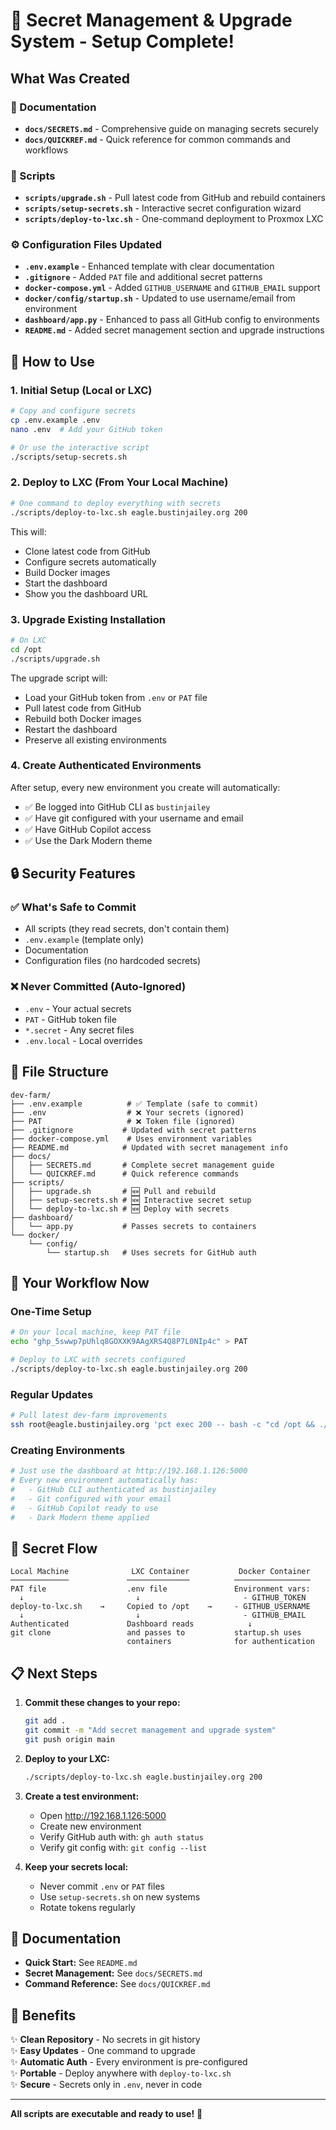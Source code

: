 # 🎉 Secret Management & Upgrade System - Setup Complete!

## What Was Created

### 📝 Documentation

- **`docs/SECRETS.md`** - Comprehensive guide on managing secrets securely
- **`docs/QUICKREF.md`** - Quick reference for common commands and workflows

### 🔧 Scripts

- **`scripts/upgrade.sh`** - Pull latest code from GitHub and rebuild containers
- **`scripts/setup-secrets.sh`** - Interactive secret configuration wizard
- **`scripts/deploy-to-lxc.sh`** - One-command deployment to Proxmox LXC

### ⚙️ Configuration Files Updated

- **`.env.example`** - Enhanced template with clear documentation
- **`.gitignore`** - Added `PAT` file and additional secret patterns
- **`docker-compose.yml`** - Added `GITHUB_USERNAME` and `GITHUB_EMAIL` support
- **`docker/config/startup.sh`** - Updated to use username/email from environment
- **`dashboard/app.py`** - Enhanced to pass all GitHub config to environments
- **`README.md`** - Added secret management section and upgrade instructions

## 🚀 How to Use

### 1. Initial Setup (Local or LXC)

```bash
# Copy and configure secrets
cp .env.example .env
nano .env  # Add your GitHub token

# Or use the interactive script
./scripts/setup-secrets.sh
```

### 2. Deploy to LXC (From Your Local Machine)

```bash
# One command to deploy everything with secrets
./scripts/deploy-to-lxc.sh eagle.bustinjailey.org 200
```

This will:

- Clone latest code from GitHub
- Configure secrets automatically
- Build Docker images
- Start the dashboard
- Show you the dashboard URL

### 3. Upgrade Existing Installation

```bash
# On LXC
cd /opt
./scripts/upgrade.sh
```

The upgrade script will:

- Load your GitHub token from `.env` or `PAT` file
- Pull latest code from GitHub
- Rebuild both Docker images
- Restart the dashboard
- Preserve all existing environments

### 4. Create Authenticated Environments

After setup, every new environment you create will automatically:

- ✅ Be logged into GitHub CLI as `bustinjailey`
- ✅ Have git configured with your username and email
- ✅ Have GitHub Copilot access
- ✅ Use the Dark Modern theme

## 🔒 Security Features

### ✅ What's Safe to Commit

- All scripts (they read secrets, don't contain them)
- `.env.example` (template only)
- Documentation
- Configuration files (no hardcoded secrets)

### ❌ Never Committed (Auto-Ignored)

- `.env` - Your actual secrets
- `PAT` - GitHub token file
- `*.secret` - Any secret files
- `.env.local` - Local overrides

## 📁 File Structure

```
dev-farm/
├── .env.example          # ✅ Template (safe to commit)
├── .env                  # ❌ Your secrets (ignored)
├── PAT                   # ❌ Token file (ignored)
├── .gitignore           # Updated with secret patterns
├── docker-compose.yml    # Uses environment variables
├── README.md            # Updated with secret management info
├── docs/
│   ├── SECRETS.md       # Complete secret management guide
│   └── QUICKREF.md      # Quick reference commands
├── scripts/
│   ├── upgrade.sh       # 🆕 Pull and rebuild
│   ├── setup-secrets.sh # 🆕 Interactive secret setup
│   └── deploy-to-lxc.sh # 🆕 Deploy with secrets
├── dashboard/
│   └── app.py           # Passes secrets to containers
└── docker/
    └── config/
        └── startup.sh   # Uses secrets for GitHub auth
```

## 🎯 Your Workflow Now

### One-Time Setup

```bash
# On your local machine, keep PAT file
echo "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" > PAT

# Deploy to LXC with secrets configured
./scripts/deploy-to-lxc.sh eagle.bustinjailey.org 200
```

### Regular Updates

```bash
# Pull latest dev-farm improvements
ssh root@eagle.bustinjailey.org 'pct exec 200 -- bash -c "cd /opt && ./scripts/upgrade.sh"'
```

### Creating Environments

```bash
# Just use the dashboard at http://192.168.1.126:5000
# Every new environment automatically has:
#   - GitHub CLI authenticated as bustinjailey
#   - Git configured with your email
#   - GitHub Copilot ready to use
#   - Dark Modern theme applied
```

## 🔄 Secret Flow

```
Local Machine              LXC Container           Docker Container
─────────────             ──────────────          ─────────────────
PAT file                  .env file               Environment vars:
  ↓                         ↓                       - GITHUB_TOKEN
deploy-to-lxc.sh    →     Copied to /opt    →     - GITHUB_USERNAME
  ↓                         ↓                       - GITHUB_EMAIL
Authenticated             Dashboard reads            ↓
git clone                 and passes to           startup.sh uses
                          containers              for authentication
```

## 📋 Next Steps

1. **Commit these changes to your repo:**

   ```bash
   git add .
   git commit -m "Add secret management and upgrade system"
   git push origin main
   ```

2. **Deploy to your LXC:**

   ```bash
   ./scripts/deploy-to-lxc.sh eagle.bustinjailey.org 200
   ```

3. **Create a test environment:**

   - Open http://192.168.1.126:5000
   - Create new environment
   - Verify GitHub auth with: `gh auth status`
   - Verify git config with: `git config --list`

4. **Keep your secrets local:**
   - Never commit `.env` or `PAT` files
   - Use `setup-secrets.sh` on new systems
   - Rotate tokens regularly

## 📖 Documentation

- **Quick Start:** See `README.md`
- **Secret Management:** See `docs/SECRETS.md`
- **Command Reference:** See `docs/QUICKREF.md`

## 🎊 Benefits

✨ **Clean Repository** - No secrets in git history  
✨ **Easy Updates** - One command to upgrade  
✨ **Automatic Auth** - Every environment is pre-configured  
✨ **Portable** - Deploy anywhere with `deploy-to-lxc.sh`  
✨ **Secure** - Secrets only in `.env`, never in code

---

**All scripts are executable and ready to use!** 🚀
